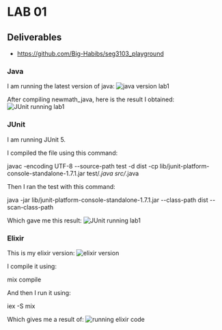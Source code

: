 # LAB 01

## Deliverables
- https://github.com/Big-Habibs/seg3103_playground

### Java
I am running the latest version of java:
![java version lab1](https://user-images.githubusercontent.com/72233859/118376815-4d366900-b598-11eb-9449-fa247f3575b1.png)

After compiling newmath_java, here is the result I obtained:
![JUnit running lab1](https://user-images.githubusercontent.com/72233859/118376880-a3a3a780-b598-11eb-8f99-d34a6a12de74.png)

### JUnit
I am running JUnit 5.

I compiled the file using this command:

javac -encoding UTF-8 --source-path test -d dist -cp lib/junit-platform-console-standalone-1.7.1.jar test/*.java src/*.java

Then I ran the test with this command:

java -jar lib/junit-platform-console-standalone-1.7.1.jar --class-path dist --scan-class-path

Which gave me this result:
![JUnit running lab1](https://user-images.githubusercontent.com/72233859/118376973-1f055900-b599-11eb-9929-da72890de804.png)

### Elixir
This is my elixir version:
![elixir version](https://user-images.githubusercontent.com/72233859/118377008-5ecc4080-b599-11eb-9e11-3c757392f20e.png)

I compile it using:

mix compile

And then I run it using:

iex -S mix

Which gives me a result of:
![running elixir code](https://user-images.githubusercontent.com/72233859/118377031-773c5b00-b599-11eb-8867-5bceee54a5d0.png)
